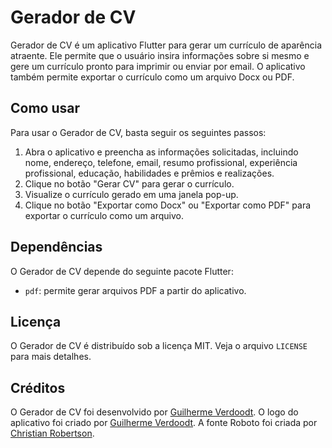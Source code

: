 # Gerador de CV

Gerador de CV é um aplicativo Flutter para gerar um currículo de aparência atraente. Ele permite que o usuário insira informações sobre si mesmo e gere um currículo pronto para imprimir ou enviar por email. O aplicativo também permite exportar o currículo como um arquivo Docx ou PDF.

## Como usar

Para usar o Gerador de CV, basta seguir os seguintes passos:

1. Abra o aplicativo e preencha as informações solicitadas, incluindo nome, endereço, telefone, email, resumo profissional, experiência profissional, educação, habilidades e prêmios e realizações.
2. Clique no botão "Gerar CV" para gerar o currículo.
3. Visualize o currículo gerado em uma janela pop-up.
4. Clique no botão "Exportar como Docx" ou "Exportar como PDF" para exportar o currículo como um arquivo.

## Dependências

O Gerador de CV depende do seguinte pacote Flutter:

- `pdf`: permite gerar arquivos PDF a partir do aplicativo.

## Licença

O Gerador de CV é distribuído sob a licença MIT. Veja o arquivo `LICENSE` para mais detalhes.

## Créditos

O Gerador de CV foi desenvolvido por [Guilherme Verdoodt](https://twitter.com/guiverdoodt92). O logo do aplicativo foi criado por [Guilherme Verdoodt](https://twitter.com/guiverdoodt92). A fonte Roboto foi criada por [Christian Robertson](https://fonts.google.com/specimen/Roboto).
